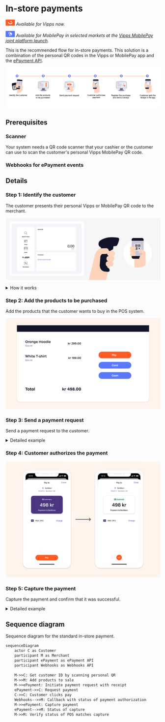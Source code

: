 <!-- START_METADATA
---
title: Vipps MobilePay in-store payments
sidebar_label: In-store payments
sidebar_position: 20
description: Using Vipps MobilePay in a physical setting
hide_table_of_contents: false
pagination_next: null
pagination_prev: null
---

import REGISTERWEBHOOK from '../_common/_register_epayment_webhook.md'
import AUTHORIZEPAYMENT from '../_common/_customer_authorizes_epayment.md'
END_METADATA -->

# In-store payments

![Vipps](../images/vipps.png) *Available for Vipps now.*

![MobilePay](../images/mp.png) *Available for MobilePay in selected markets at the [Vipps MobilePay joint platform launch](https://www.vippsmobilepay.com/#about).*

This is the recommended flow for in-store payments.
This solution is a combination of the personal QR codes in the Vipps or MobilePay app
and the
[ePayment API](https://developer.vippsmobilepay.com/docs/APIs/epayment-api).

![Loyalty Flow](./images/POS_simple_flow.png)

## Prerequisites

### Scanner

Your system needs a QR code scanner that your cashier or the customer can use to scan the
customer's personal Vipps MobilePay QR code.

### Webhooks for ePayment events

<REGISTERWEBHOOK />

## Details

### Step 1: Identify the customer

The customer presents their personal Vipps or MobilePay QR code to the merchant.

![Loyalty Flow](images/POS_step_1.png)

<details>
<summary>How it works</summary>
<div>

This can happen in two ways:

* Customer-facing scanner - The store will have a permanent customer-facing scanner and customers can scan their QR code at any time.
* Cashier scanner - The QR code is scanned by the cashier using a wired scanner. This could happen while the cashier is scanning wares or immediately before the payment.

The customer's personal QR code contains a URL like this:
`https://qr.vipps.no/28/2/01/031/4791234567?v=1`, where `4791234567` is their phone number in
[MSISDN](https://en.wikipedia.org/wiki/MSISDN) format.

When this QR code is scanned, your POS system will get their phone number.
If you don't have a scanner, you can enter the customer's phone number manually.

</div>
</details>

### Step 2: Add the products to be purchased

Add the products that the customer wants to buy in the POS system.

![The POS system](images/vipps-in-store-step1.png)

### Step 3: Send a payment request

Send a payment request to the customer.

<details>
<summary>Detailed example</summary>
<div>

You already have the customer's phone number from step 1, so you don't need to ask for it.
Just provide a button in your user interface to allow the cashier to send the payment request.

Your system can send the payment request by using the
[`createPayment`](https://developer.vippsmobilepay.com/api/epayment#tag/CreatePayments/operation/createPayment)
endpoint.

Set `userFlow` to `PUSH_MESSAGE`. This will send a push directly to the customer.
Attach the receipt simultaneously.

Here is an example HTTP POST:

[`POST:/epayment/v1/payments`](https://developer.vippsmobilepay.com/api/epayment#tag/CreatePayments/operation/createPayment)

With body:

```json
{
  "amount": {
    "value": 49800,
    "currency": "NOK"
  },
  "paymentMethod": {
    "type": "WALLET"
  },
  "customer": {
    "phoneNumber": 4791234567
  },
  "receipt":{
    "orderLines": [
      {
        "name": "Orange hoodie",
        "id": "hoodie1234",
        "totalAmount": 29900,
        "totalAmountExcludingTax": 22425,
        "totalTaxAmount": 7475,
        "taxPercentage": 25,
      },
      {
        "name": "White T-shirt",
        "id": "tshirt1234",
        "totalAmount": 19900,
        "totalAmountExcludingTax": 14925,
        "totalTaxAmount": 2975,
        "taxPercentage": 25,
      },
    ],
    "bottomLine": {
      "currency": "NOK",
      "posId": "Butikken-23412",
      "receiptNumber": "0527013501"
    },
  },
  "reference": 2486791679658155992,
  "userFlow": "PUSH_MESSAGE",
  "returnUrl": "http://example.com/redirect?reference=2486791679658155992",
  "paymentDescription": "Payment to Butikken"
}
```

</div>
</details>

### Step 4: Customer authorizes the payment

<AUTHORIZEPAYMENT />

![Confirm payment](images/vipps-in-store-step3-2.svg)

### Step 5: Capture the payment

Capture the payment and confirm that it was successful.

<details>
<summary>Detailed example</summary>
<div>

[`POST:/epayment/v1/payments/{reference}/capture`](/api/epayment/#tag/AdjustPayments/operation/capturePayment)

With body:

```json
{
  "modificationAmount": {
    "value": 49800,
    "currency": "NOK"
  }
}
```

</div>
</details>

## Sequence diagram

Sequence diagram for the standard in-store payment.

``` mermaid
sequenceDiagram
    actor C as Customer
    participant M as Merchant
    participant ePayment as ePayment API
    participant Webhooks as Webhooks API
    
    M->>C: Get customer ID by scanning personal QR
    M->>M: Add products to sale
    M->>ePayment: Initiate payment request with receipt
    ePayment->>C: Request payment
    C->>C: Customer clicks pay
    Webhooks-->>M: Callback with status of payment authorization
    M->>ePayment: Capture payment
    ePayment-->>M: Status of capture
    M->>M: Verify status of POS matches capture
```
